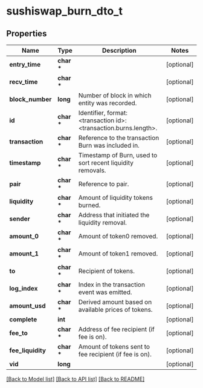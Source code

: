 # sushiswap_burn_dto_t

## Properties
Name | Type | Description | Notes
------------ | ------------- | ------------- | -------------
**entry_time** | **char \*** |  | [optional] 
**recv_time** | **char \*** |  | [optional] 
**block_number** | **long** | Number of block in which entity was recorded. | [optional] 
**id** | **char \*** | Identifier, format: &lt;transaction id&gt;:&lt;transaction.burns.length&gt;. | [optional] 
**transaction** | **char \*** | Reference to the transaction Burn was included in. | [optional] 
**timestamp** | **char \*** | Timestamp of Burn, used to sort recent liquidity removals. | [optional] 
**pair** | **char \*** | Reference to pair. | [optional] 
**liquidity** | **char \*** | Amount of liquidity tokens burned. | [optional] 
**sender** | **char \*** | Address that initiated the liquidity removal. | [optional] 
**amount_0** | **char \*** | Amount of token0 removed. | [optional] 
**amount_1** | **char \*** | Amount of token1 removed. | [optional] 
**to** | **char \*** | Recipient of tokens. | [optional] 
**log_index** | **char \*** | Index in the transaction event was emitted. | [optional] 
**amount_usd** | **char \*** | Derived amount based on available prices of tokens. | [optional] 
**complete** | **int** |  | [optional] 
**fee_to** | **char \*** | Address of fee recipient (if fee is on). | [optional] 
**fee_liquidity** | **char \*** | Amount of tokens sent to fee recipient (if fee is on). | [optional] 
**vid** | **long** |  | [optional] 

[[Back to Model list]](../README.md#documentation-for-models) [[Back to API list]](../README.md#documentation-for-api-endpoints) [[Back to README]](../README.md)


